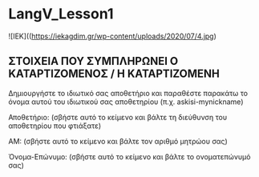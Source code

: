 # LangV_Lesson1

![IEK]((https://iekagdim.gr/wp-content/uploads/2020/07/4.jpg)

## ΣΤΟΙΧΕΙA ΠΟΥ ΣΥΜΠΛΗΡΩΝΕΙ Ο KATAΡΤΙΖΟΜΕΝΟΣ / Η ΚΑΤΑΡΤΙΖΟΜΕΝΗ

Δημιουργήστε το ιδιωτικό σας αποθετήριο και παραθέστε παρακάτω το όνομα αυτού του ιδιωτικού σας αποθετηρίου (π.χ. askisi-mynickname)

Αποθετήριο:  (σβήστε αυτό το κείμενο και βάλτε τη διεύθυνση του αποθετηρίου που φτιάξατε)

ΑΜ:  (σβήστε αυτό το κείμενο και βάλτε τον αριθμό μητρώου σας)

Όνομα-Επώνυμο: (σβήστε αυτό το κείμενο και βάλτε το ονοματεπώνυμό σας)
